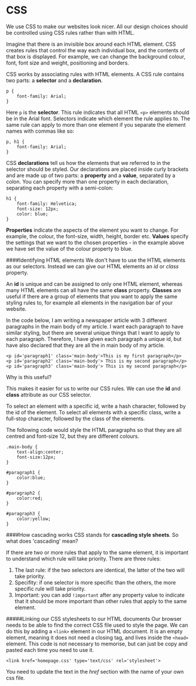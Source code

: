 CSS
===

We use CSS to make our websites look nicer. All our design choices should be controlled using CSS rules rather than with HTML. 

Imagine that there is an invisible box around each HTML element. CSS creates rules that control the way each individual box, and the contents of that box is displayed. For example, we can change the background colour, font, font size and weight, positioning and borders. 

CSS works by associating rules with HTML elements. A CSS rule contains two parts: a **selector** and a **declaration**.

```
p {
	font-family: Arial;
}
```

Here ```p``` is the **selector**. This rule indicates that all HTML ```<p>``` elements should be in the Arial font. Selectors indicate which element the rule applies to. The same rule can apply to more than one element if you separate the element names with commas like so: 

```
p, h1 {
	font-family: Arial;
}
```

CSS **declarations** tell us how the elements that we referred to in the selector should be styled. Our  declarations are placed inside curly brackets and are made up of two parts: a **property** and a **value**, separated by a colon. You can specify more than one property in each declaration, separating each property with a semi-colon:

```
h1 {
	font-family: Helvetica;
	font-size: 12px;
	color: blue;
}
```

**Properties** indicate the aspects of the element you want to change. For example, the colour, the font-size, width, height, border etc. **Values** specify the settings that we want to the chosen properties - in the example above we have set the value of the colour property to blue.

####Identifying HTML elements
We don't have to use the HTML elements as our selectors. Instead we can give our HTML elements an *id* or *class* property.

An **id** is unique and can be assigned to only one HTML element, whereas many HTML elements can all have the same **class** property. **Classes** are useful if there are a group of elements that you want to apply the same styling rules to, for example all elements in the navigation bar of your website.

In the code below, I am writing a newspaper article with 3 different paragraphs in the main body of my article. I want each paragraph to have similar styling, but there are several unique things that I want to apply to each paragraph. Therefore, I have given each paragraph a unique id, but have also declared that they are all the in main body of my article. 

```
<p id='paragraph1' class='main-body'>This is my first paragraph</p>
<p id='paragraph2' class='main-body'> This is my second paragraph</p>
<p id='paragraph3' class='main-body'> This is my second paragraph</p>
```
Why is this useful? 

This makes it easier for us to write our CSS rules. We can use the **id** and **class** attribute as our CSS selector. 

To select an element with a specific id, write a hash character, followed by the id of the element. To select all elements with a specific class, write a full-stop character, followed by the class of the elements. 

The following code would style the HTML paragraphs so that they are all centred and font-size 12, but they are different colours. 

```
.main-body {
	text-align:center;
	font-size:12px;
}

#paragraph1 {
	color:blue;
}

#paragraph2 {
	color:red;
}

#paragraph3 {
	color:yellow;
}
```


####How cascading works
CSS stands for **cascading style sheets**. So what does 'cascading' mean? 

If there are two or more rules that apply to the same element, it is important to understand which rule will take priority. There are three rules:

1. The last rule: if the two selectors are identical, the latter of the two will take priority.
2. Specifity: if one selector is more specific than the others, the more specific rule will take priority. 
3. Important: you can add ```!important``` after any property value to indicate that it should be more important than other rules that apply to the same element. 

#####Linking our CSS stylesheets to our HTML documents
Our browser needs to be able to find the correct CSS file used to style the page. We can do this by adding a ```<link>``` element in our HTML document. It is an empty element, meaning it does not need a closing tag, and lives inside the ```<head>``` element. This code is not necessary to memorise, but can just be copy and pasted each time you need to use it.

```
<link href='homepage.css' type='text/css' rel='stylesheet'>
```

You need to update the text in the *href* section with the name of your own css file. 